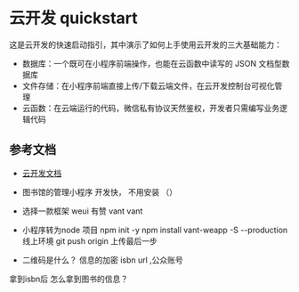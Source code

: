# 云开发 quickstart

这是云开发的快速启动指引，其中演示了如何上手使用云开发的三大基础能力：

- 数据库：一个既可在小程序前端操作，也能在云函数中读写的 JSON 文档型数据库
- 文件存储：在小程序前端直接上传/下载云端文件，在云开发控制台可视化管理
- 云函数：在云端运行的代码，微信私有协议天然鉴权，开发者只需编写业务逻辑代码

## 参考文档

- [云开发文档](https://developers.weixin.qq.com/miniprogram/dev/wxcloud/basis/getting-started.html)

- 图书馆的管理小程序 
    开发快， 不用安装 （）
- 选择一款框架
    weui  有赞 vant
    vant
- 小程序转为node 项目
    npm init -y
    npm install vant-weapp -S --production
    线上环境
    git push origin  上传最后一步
- 二维码是什么？
信息的加密
isbn url ,公众账号

拿到isbn后 怎么拿到图书的信息？